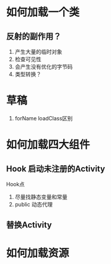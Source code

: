# 如何加载一个类
##  反射的副作用？
1. 产生大量的临时对象
2. 检查可见性
3. 会产生没有优化的字节码
4. 类型转换？
# 草稿
1. forName loadClass区别
# 如何加载四大组件
## Hook 启动未注册的Activity
Hook点
1. 尽量找静态变量和常量
2. public
动态代理
## 替换Activity
# 如何加载资源